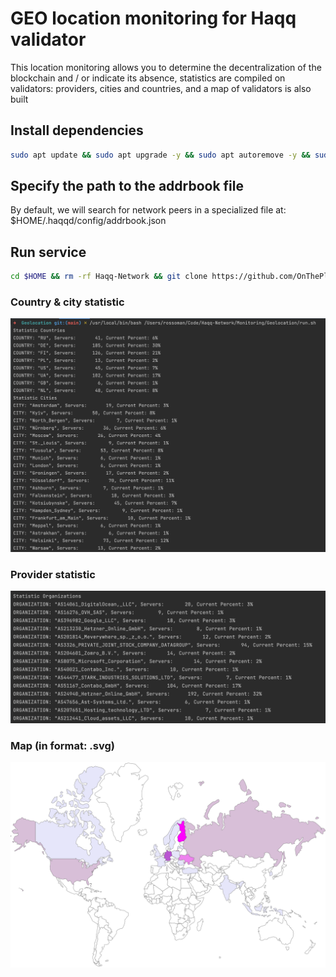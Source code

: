 # GEO location monitoring for Haqq validator

This location monitoring allows you to determine the decentralization of the blockchain and / or indicate its absence, statistics are compiled on validators: providers, cities and countries, and a map of validators is also built

## Install dependencies

```bash
sudo apt update && sudo apt upgrade -y && sudo apt autoremove -y && sudo apt install screen bash git curl jq awk -y
```

## Specify the path to the addrbook file
By default, we will search for network peers in a specialized file at: $HOME/.haqqd/config/addrbook.json

## Run service

```bash
cd $HOME && rm -rf Haqq-Network && git clone https://github.com/OnThePluto/Haqq-Network.git && cd Haqq-Network/Monitoring/Geolocation && chmod +x run.sh && bash run.sh
```

### Country & city statistic 

![countries](https://github.com/OnThePluto/Haqq-Network/blob/main/Monitoring/Geolocation/images/country_statistic.png)

### Provider statistic

![providers](https://github.com/OnThePluto/Haqq-Network/blob/main/Monitoring/Geolocation/images/provider_statistic.png)

### Map (in format: .svg)

![map](https://github.com/OnThePluto/Haqq-Network/blob/main/Monitoring/Geolocation/images/map.svg)
